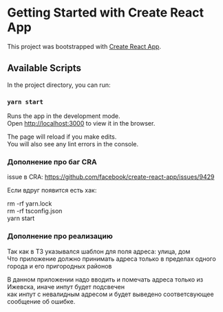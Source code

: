# Getting Started with Create React App

This project was bootstrapped with [Create React App](https://github.com/facebook/create-react-app).

## Available Scripts

In the project directory, you can run:

### `yarn start`

Runs the app in the development mode.\
Open [http://localhost:3000](http://localhost:3000) to view it in the browser.

The page will reload if you make edits.\
You will also see any lint errors in the console.

### Дополнение про баг CRA 

issue в CRA: https://github.com/facebook/create-react-app/issues/9429

Если вдруг появится есть хак: 

rm -rf yarn.lock \
rm -rf tsconfig.json \
yarn start 

### Дополнение про реализацию  

Так как в ТЗ указывался шаблон для поля адреса: улица, дом \
Что приложение должно принимать адреса только в пределах одного города и его пригородных районов

В данном приложении надо вводить и помечать адреса только из Ижевска, иначе инпут будет подсвечен \
как инпут с невалидным адресом и будет выведено соответсвующее сообщение об ошибке. 

